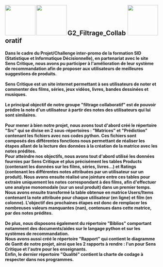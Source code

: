 <img align="left" width="100" src="http://departement-math.univ-tlse3.fr/medias/photo/logosidbigdata_1518444334675-png?ID_FICHE=301126">
<img align="left" width="100" src="https://upload.wikimedia.org/wikipedia/fr/a/a4/Logo_UT3.jpg">
<img align="right" width="100" src="https://www.senscritique.com/senscritique.png">
<br />
<br />
<br />
<h2>G2_Filtrage_Collaboratif</h2>
<h4>Dans le cadre du Projet/Challenge inter-promo de la formation SID (Statistique et Informatique Décisionnelle), en partenariat avec le site Sens Critique, nous avons pu participer à l'amélioration de leur système de recommandation afin de proposer aux utilisateurs de meilleures suggestions de produits.
<br />
<br />
Sens Critique est un site internet permettant à ses utilisateurs de noter et commenter des films, séries, jeux vidéos, livres, bandes dessinées et musiques.
<br />
<br />
Le principal objectif de notre groupe "filtrage collaboratif" est de pouvoir prédire la note d'un utilisateur à partir des notes des utilisateurs qui lui sont similaires.
<br />
<br />
Pour mener à bien notre projet, nous avons tout d'abord créé le répertoire "Src" qui se divise en 2 sous-répertoires : "Matrices" et "Prédiction" contenant les fichiers avec nos codes python. Ces fichiers sont composés des différentes fonctions nous permettant de réaliser les étapes allant de la lecture des données à la création de la matrice avec les notes prédites.
<br />
Pour atteindre nos objectifs, nous avons tout d'abord utilisé les données fournies par Sens Critique et plus précisément les tables Products (contenant les données sur les films, séries, livres...) et Ratings (contenant les différentes notes attribuées par un utilisateur sur un produit). Nous avons ensuite réalisé une jointure entre ces tables pour extraire uniquement les notes correspondant à des films, afin d'effectuer une analyse monomodale (sur un seul produit) dans un premier temps. Nous avons ensuite transformé la table obtenue en matrice Users/Items contenant la note attribuée pour chaque utilisateur (en ligne) et film (en colonne). L'objectif des prochaines étapes est donc de remplacer les nombreuses valeurs manquantes (nan), contenues dans cette matrice, par des notes prédites. 
<br />
<br />
De plus, nous disposons également du répertoire "Biblios" comportant notamment des documents/aides sur le langage python et sur les systèmes de recommandation.
<br />
Nous avons aussi créé le répertoire "Rapport" qui contient le diagramme de Gantt de notre projet, ainsi que les 2 rapports à rendre : l'un pour Sens Critique et l'autre pour les enseignants.
<br />
Enfin, le dernier répertoire "Qualité" contient la charte de codage à respecter dans nos programmes.
</h4>
